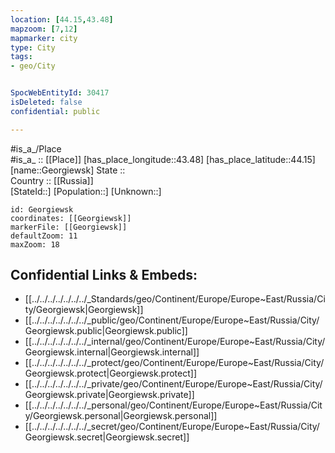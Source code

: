 ```yaml
---
location: [44.15,43.48] 
mapzoom: [7,12] 
mapmarker: city 
type: City
tags:
- geo/City


SpocWebEntityId: 30417
isDeleted: false
confidential: public

---
```

#is_a_/Place  
#is_a_ :: [[Place]] 
[has_place_longitude::43.48] 
[has_place_latitude::44.15] 
[name::Georgiewsk] 
State ::  
Country :: [[Russia]]  
[StateId::] 
[Population::] 
[Unknown::] 


```leaflet
id: Georgiewsk
coordinates: [[Georgiewsk]] 
markerFile: [[Georgiewsk]] 
defaultZoom: 11 
maxZoom: 18
```


## Confidential Links & Embeds: 
- [[../../../../../../../_Standards/geo/Continent/Europe/Europe~East/Russia/City/Georgiewsk|Georgiewsk]] 
- [[../../../../../../../_public/geo/Continent/Europe/Europe~East/Russia/City/Georgiewsk.public|Georgiewsk.public]] 
- [[../../../../../../../_internal/geo/Continent/Europe/Europe~East/Russia/City/Georgiewsk.internal|Georgiewsk.internal]] 
- [[../../../../../../../_protect/geo/Continent/Europe/Europe~East/Russia/City/Georgiewsk.protect|Georgiewsk.protect]] 
- [[../../../../../../../_private/geo/Continent/Europe/Europe~East/Russia/City/Georgiewsk.private|Georgiewsk.private]] 
- [[../../../../../../../_personal/geo/Continent/Europe/Europe~East/Russia/City/Georgiewsk.personal|Georgiewsk.personal]] 
- [[../../../../../../../_secret/geo/Continent/Europe/Europe~East/Russia/City/Georgiewsk.secret|Georgiewsk.secret]] 
